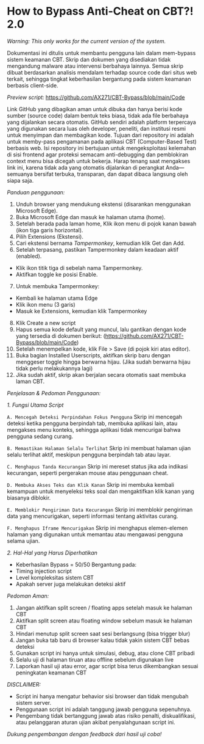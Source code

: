 # How to Bypass Anti-Cheat on CBT?! 2.0

_Warning: This only works for the current version of the system._

Dokumentasi ini ditulis untuk membantu pengguna lain dalam mem-bypass sistem keamanan CBT.
Skrip dan dokumen yang disediakan tidak mengandung malware atau intervensi berbahaya lainnya. Semua skrip dibuat berdasarkan analisis mendalam terhadap source code dari situs web terkait, sehingga tingkat keberhasilan bergantung pada sistem keamanan berbasis client-side.

_Preview script:_
https://github.com/AX271/CBT-Bypass/blob/main/Code

Link GitHub yang dibagikan aman untuk dibuka dan hanya berisi kode sumber (source code) dalam bentuk teks biasa, tidak ada file berbahaya yang dijalankan secara otomatis. GitHub sendiri adalah platform terpercaya yang digunakan secara luas oleh developer, peneliti, dan institusi resmi untuk menyimpan dan membagikan kode. Tujuan dari repository ini adalah untuk memby-pass pengamanan pada aplikasi CBT (Computer-Based Test) berbasis web. Isi repository ini bertujuan untuk mengeksploitasi kelemahan di sisi frontend agar proteksi semacam anti-debugging dan pemblokiran context menu bisa dicegah untuk bekerja. Harap tenang saat mengakses link ini, karena tidak ada yang otomatis dijalankan di perangkat Anda—semuanya bersifat terbuka, transparan, dan dapat dibaca langsung oleh siapa saja.

*Panduan penggunaan:*

1. Unduh browser yang mendukung ekstensi (disarankan menggunakan Microsoft Edge).
2. Buka Microsoft Edge dan masuk ke halaman utama (home).
3. Setelah berada pada laman home, Klik ikon menu di pojok kanan bawah (ikon tiga garis horizontal).
4. Pilih Extensions (Ekstensi).
5. Cari ekstensi bernama _Tampermonkey_, kemudian klik Get dan Add.
6. Setelah terpasang, pastikan Tampermonkey dalam keadaan aktif (enabled).
- Klik ikon titik tiga di sebelah nama Tampermonkey.
- Aktifkan toggle ke posisi Enable.
7. Untuk membuka Tampermonkey:
- Kembali ke halaman utama Edge
- Klik ikon menu (3 garis)
- Masuk ke Extensions, kemudian klik Tampermonkey
8. Klik Create a new script
9. Hapus semua kode default yang muncul, lalu gantikan dengan kode yang tersedia di dokumen berikut: (https://github.com/AX271/CBT-Bypass/blob/main/Code)
10. Setelah menempelkan kode, klik File > Save (di pojok kiri atas editor).
11. Buka bagian Installed Userscripts, aktifkan skrip baru dengan menggeser toggle hingga berwarna hijau. (Jika sudah berwarna hijau tidak perlu melakukannya lagi)
12. Jika sudah aktif, skrip akan berjalan secara otomatis saat membuka laman CBT.

*Penjelasan & Pedoman Penggunaan:*

_1. Fungsi Utama Script_

 ```A. Mencegah Deteksi Perpindahan Fokus Pengguna``` 
Skrip ini mencegah deteksi ketika pengguna berpindah tab, membuka aplikasi lain, atau mengakses menu konteks, sehingga aplikasi tidak mencurigai bahwa pengguna sedang curang.

 ```B. Memastikan Halaman Selalu Terlihat``` 
Skrip ini membuat halaman ujian selalu terlihat aktif, meskipun pengguna berpindah tab atau layar.

 ```C. Menghapus Tanda Kecurangan``` 
Skrip ini mereset status jika ada indikasi kecurangan, seperti pergerakan mouse atau penggunaan cheat.

 ```D. Membuka Akses Teks dan Klik Kanan``` 
Skrip ini membuka kembali kemampuan untuk menyeleksi teks soal dan mengaktifkan klik kanan yang biasanya diblokir.

 ```E. Memblokir Pengiriman Data Kecurangan``` 
Skrip ini memblokir pengiriman data yang mencurigakan, seperti informasi tentang aktivitas curang.

 ```F. Menghapus Iframe Mencurigakan``` 
Skrip ini menghapus elemen-elemen halaman yang digunakan untuk memantau atau mengawasi pengguna selama ujian.

_2. Hal-Hal yang Harus Diperhatikan_
- Keberhasilan Bypass = 50/50
Bergantung pada:
- Timing injection script
- Level kompleksitas sistem CBT
- Apakah server juga melakukan deteksi aktif

_Pedoman Aman:_
1. Jangan aktifkan split screen / floating apps setelah masuk ke halaman CBT
2. Aktifkan split screen atau floating window sebelum masuk ke halaman CBT
3. Hindari menutup split screen saat sesi berlangsung (bisa trigger blur)
4. Jangan buka tab baru di browser kalau tidak yakin sistem CBT bebas deteksi
5. Gunakan script ini hanya untuk simulasi, debug, atau clone CBT pribadi
6. Selalu uji di halaman tiruan atau offline sebelum digunakan live
7. Laporkan hasil uji atau error, agar script bisa terus dikembangkan sesuai peningkatan keamanan CBT

_DISCLAIMER:_
- Script ini hanya mengatur behavior sisi browser dan tidak mengubah sistem server.
- Penggunaan script ini adalah tanggung jawab pengguna sepenuhnya.
- Pengembang tidak bertanggung jawab atas risiko penalti, diskualifikasi, atau pelanggaran aturan ujian akibat penyalahgunaan script ini.

_Dukung pengembangan dengan feedback dari hasil uji coba!_
